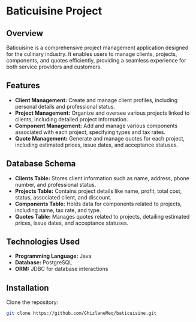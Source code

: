 # Baticuisine Project

## Overview
Baticuisine is a comprehensive project management application designed for the culinary industry. It enables users to manage clients, projects, components, and quotes efficiently, providing a seamless experience for both service providers and customers.

## Features
- **Client Management:** Create and manage client profiles, including personal details and professional status.
- **Project Management:** Organize and oversee various projects linked to clients, including detailed project information.
- **Component Management:** Add and manage various components associated with each project, specifying types and tax rates.
- **Quote Management:** Generate and manage quotes for each project, including estimated prices, issue dates, and acceptance statuses.

## Database Schema
- **Clients Table:** Stores client information such as name, address, phone number, and professional status.
- **Projects Table:** Contains project details like name, profit, total cost, status, associated client, and discount.
- **Components Table:** Holds data for components related to projects, including name, tax rate, and type.
- **Quotes Table:** Manages quotes related to projects, detailing estimated prices, issue dates, and acceptance statuses.

## Technologies Used
- **Programming Language:** Java
- **Database:** PostgreSQL
- **ORM:** JDBC for database interactions

## Installation
Clone the repository:
```bash
git clone https://github.com/GhizlaneMeq/baticuisine.git
